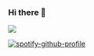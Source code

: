 ### Hi there 👋

![](https://komarev.com/ghpvc/?username=Nocturnxl)

<!--
**Nocturnxl/Nocturnxl** is a ✨ _special_ ✨ repository because its `README.md` (this file) appears on your GitHub profile.

Here are some ideas to get you started:

- 🔭 I’m currently working on ...
- 🌱 I’m currently learning ...
- 👯 I’m looking to collaborate on ...
- 🤔 I’m looking for help with ...
- 💬 Ask me about ...
- 📫 How to reach me: ...
- 😄 Pronouns: ...
- ⚡ Fun fact: ...
-->
[![spotify-github-profile](https://spotify-github-profile.vercel.app/api/view?uid=13ywnzwgosfqntldplcb3yg14&cover_image=true&theme=natemoo-re)](https://github.com/kittinan/spotify-github-profile)

